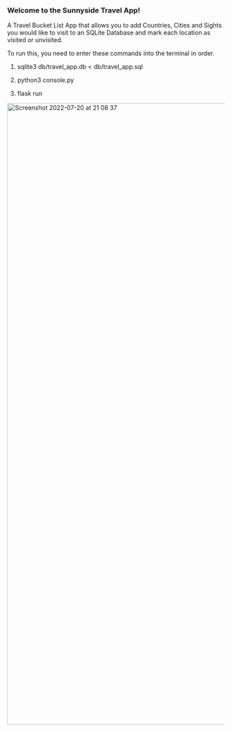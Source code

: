 

### Welcome to the Sunnyside Travel App!

A Travel Bucket List App that allows you to add Countries, Cities and Sights you would like to visit to an SQLite Database and mark each location as visited or unvisited.

To run this, you need to enter these commands into the terminal in order.

1. sqlite3 db/travel_app.db < db/travel_app.sql

2. python3 console.py 

3. flask run

<img width="1440" alt="Screenshot 2022-07-20 at 21 08 37" src="https://user-images.githubusercontent.com/103178006/180180071-aca821bd-7e7c-45d3-9d3b-5baa65e13c04.png">
